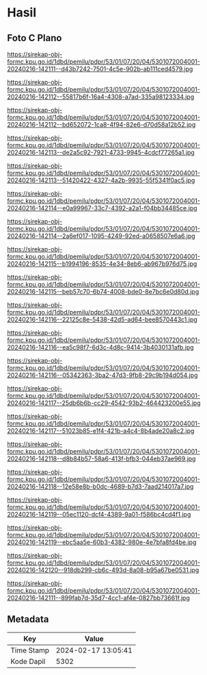 # Hasil

## Foto C Plano

https://sirekap-obj-formc.kpu.go.id/1dbd/pemilu/pdpr/53/01/07/20/04/5301072004001-20240216-142111--d43b7242-7501-4c5e-902b-ab111ced4579.jpg

https://sirekap-obj-formc.kpu.go.id/1dbd/pemilu/pdpr/53/01/07/20/04/5301072004001-20240216-142112--55817b6f-16a4-4308-a7ad-335a98123334.jpg

https://sirekap-obj-formc.kpu.go.id/1dbd/pemilu/pdpr/53/01/07/20/04/5301072004001-20240216-142112--bd652072-1ca8-4f94-82e6-d70d58a12b52.jpg

https://sirekap-obj-formc.kpu.go.id/1dbd/pemilu/pdpr/53/01/07/20/04/5301072004001-20240216-142113--de2a5c92-7921-4733-9945-4cdcf77265a1.jpg

https://sirekap-obj-formc.kpu.go.id/1dbd/pemilu/pdpr/53/01/07/20/04/5301072004001-20240216-142113--51420422-4327-4a2b-9935-55f5341f0ac5.jpg

https://sirekap-obj-formc.kpu.go.id/1dbd/pemilu/pdpr/53/01/07/20/04/5301072004001-20240216-142114--e0a99967-33c7-4392-a2a1-f04bb34485ce.jpg

https://sirekap-obj-formc.kpu.go.id/1dbd/pemilu/pdpr/53/01/07/20/04/5301072004001-20240216-142114--2a6ef017-1095-4249-92ed-a0658507e6a6.jpg

https://sirekap-obj-formc.kpu.go.id/1dbd/pemilu/pdpr/53/01/07/20/04/5301072004001-20240216-142115--b1994196-8535-4e34-8eb6-ab967b976d75.jpg

https://sirekap-obj-formc.kpu.go.id/1dbd/pemilu/pdpr/53/01/07/20/04/5301072004001-20240216-142115--beb57c70-6b74-4008-bde0-8e7bc6e0d80d.jpg

https://sirekap-obj-formc.kpu.go.id/1dbd/pemilu/pdpr/53/01/07/20/04/5301072004001-20240216-142116--22125c8e-5438-42d5-ad64-bee8570443c1.jpg

https://sirekap-obj-formc.kpu.go.id/1dbd/pemilu/pdpr/53/01/07/20/04/5301072004001-20240216-142116--ea5c98f7-6d3c-4d8c-9414-3b4030131afb.jpg

https://sirekap-obj-formc.kpu.go.id/1dbd/pemilu/pdpr/53/01/07/20/04/5301072004001-20240216-142116--05342363-3ba2-47d3-9fb8-29c9b194d054.jpg

https://sirekap-obj-formc.kpu.go.id/1dbd/pemilu/pdpr/53/01/07/20/04/5301072004001-20240216-142117--25db6b6b-cc29-4542-93b2-464423200e55.jpg

https://sirekap-obj-formc.kpu.go.id/1dbd/pemilu/pdpr/53/01/07/20/04/5301072004001-20240216-142117--51023b85-e1f4-421b-a4c4-8b4ade20a8c2.jpg

https://sirekap-obj-formc.kpu.go.id/1dbd/pemilu/pdpr/53/01/07/20/04/5301072004001-20240216-142118--d8b84b57-58a6-413f-bfb3-044eb37ae969.jpg

https://sirekap-obj-formc.kpu.go.id/1dbd/pemilu/pdpr/53/01/07/20/04/5301072004001-20240216-142118--12e58e8b-b0dc-4689-b7d3-7aad214017a7.jpg

https://sirekap-obj-formc.kpu.go.id/1dbd/pemilu/pdpr/53/01/07/20/04/5301072004001-20240216-142119--05ec1120-dcf4-4389-9a01-f586bc4cd4f1.jpg

https://sirekap-obj-formc.kpu.go.id/1dbd/pemilu/pdpr/53/01/07/20/04/5301072004001-20240216-142119--ebc5aa5e-60b3-4382-980e-4e7bfa8fd4be.jpg

https://sirekap-obj-formc.kpu.go.id/1dbd/pemilu/pdpr/53/01/07/20/04/5301072004001-20240216-142120--918db299-cb6c-493d-8a08-b95a67be0531.jpg

https://sirekap-obj-formc.kpu.go.id/1dbd/pemilu/pdpr/53/01/07/20/04/5301072004001-20240216-142111--899fab7d-35d7-4cc1-af4e-0827bb73661f.jpg


## Metadata

| Key        | Value               |
| ---------- | ------------------- |
| Time Stamp | 2024-02-17 13:05:41 |
| Kode Dapil | 5302                |




